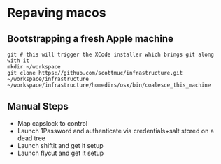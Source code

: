 # Repaving macos

## Bootstrapping a fresh Apple machine


```
git # this will trigger the XCode installer which brings git along with it
mkdir ~/workspace
git clone https://github.com/scottmuc/infrastructure.git ~/workspace/infrastructure
~/workspace/infrastructure/homedirs/osx/bin/coalesce_this_machine
```

## Manual Steps

* Map capslock to control
* Launch 1Password and authenticate via credentials+salt stored on a dead tree
* Launch shiftit and get it setup
* Launch flycut and get it setup
